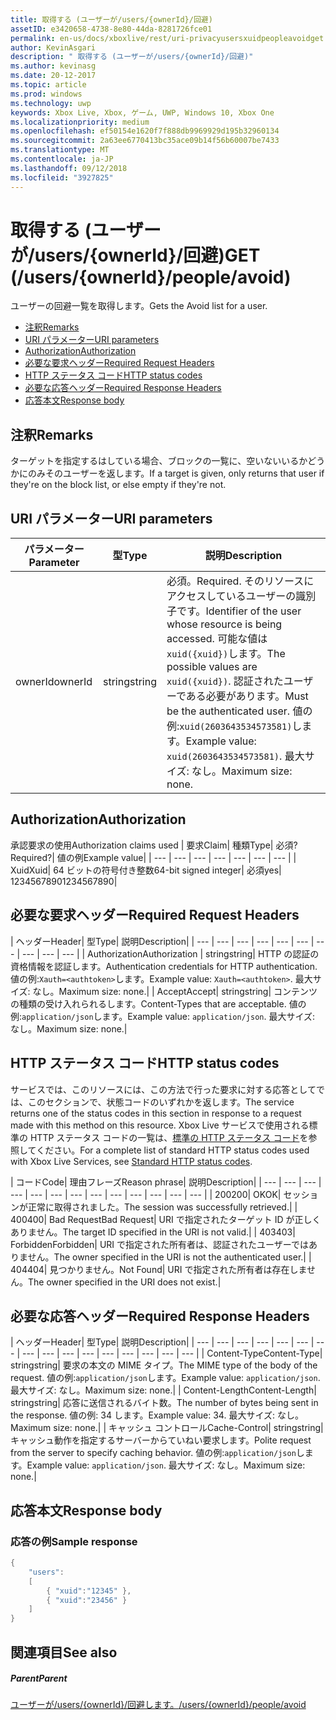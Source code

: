 ```yaml
---
title: 取得する (ユーザーが/users/{ownerId}/回避)
assetID: e3420658-4738-8e80-44da-8281726fce01
permalink: en-us/docs/xboxlive/rest/uri-privacyusersxuidpeopleavoidget.html
author: KevinAsgari
description: " 取得する (ユーザーが/users/{ownerId}/回避)"
ms.author: kevinasg
ms.date: 20-12-2017
ms.topic: article
ms.prod: windows
ms.technology: uwp
keywords: Xbox Live, Xbox, ゲーム, UWP, Windows 10, Xbox One
ms.localizationpriority: medium
ms.openlocfilehash: ef50154e1620f7f888db9969929d195b32960134
ms.sourcegitcommit: 2a63ee6770413bc35ace09b14f56b60007be7433
ms.translationtype: MT
ms.contentlocale: ja-JP
ms.lasthandoff: 09/12/2018
ms.locfileid: "3927825"
---
```

# <a name="get-usersowneridpeopleavoid"></a><span data-ttu-id="05fae-104">取得する (ユーザーが/users/{ownerId}/回避)</span><span class="sxs-lookup"><span data-stu-id="05fae-104">GET (/users/{ownerId}/people/avoid)</span></span>
<span data-ttu-id="05fae-105">ユーザーの回避一覧を取得します。</span><span class="sxs-lookup"><span data-stu-id="05fae-105">Gets the Avoid list for a user.</span></span>

  * [<span data-ttu-id="05fae-106">注釈</span><span class="sxs-lookup"><span data-stu-id="05fae-106">Remarks</span></span>](#ID4EQ)
  * [<span data-ttu-id="05fae-107">URI パラメーター</span><span class="sxs-lookup"><span data-stu-id="05fae-107">URI parameters</span></span>](#ID4EZ)
  * [<span data-ttu-id="05fae-108">Authorization</span><span class="sxs-lookup"><span data-stu-id="05fae-108">Authorization</span></span>](#ID4EEB)
  * [<span data-ttu-id="05fae-109">必要な要求ヘッダー</span><span class="sxs-lookup"><span data-stu-id="05fae-109">Required Request Headers</span></span>](#ID4EJC)
  * [<span data-ttu-id="05fae-110">HTTP ステータス コード</span><span class="sxs-lookup"><span data-stu-id="05fae-110">HTTP status codes</span></span>](#ID4EYD)
  * [<span data-ttu-id="05fae-111">必要な応答ヘッダー</span><span class="sxs-lookup"><span data-stu-id="05fae-111">Required Response Headers</span></span>](#ID4E1F)
  * [<span data-ttu-id="05fae-112">応答本文</span><span class="sxs-lookup"><span data-stu-id="05fae-112">Response body</span></span>](#ID4ESH)

<a id="ID4EQ"></a>


## <a name="remarks"></a><span data-ttu-id="05fae-113">注釈</span><span class="sxs-lookup"><span data-stu-id="05fae-113">Remarks</span></span>

<span data-ttu-id="05fae-114">ターゲットを指定するはしている場合、ブロックの一覧に、空いないいるかどうかにのみそのユーザーを返します。</span><span class="sxs-lookup"><span data-stu-id="05fae-114">If a target is given, only returns that user if they're on the block list, or else empty if they're not.</span></span>

<a id="ID4EZ"></a>


## <a name="uri-parameters"></a><span data-ttu-id="05fae-115">URI パラメーター</span><span class="sxs-lookup"><span data-stu-id="05fae-115">URI parameters</span></span>

| <span data-ttu-id="05fae-116">パラメーター</span><span class="sxs-lookup"><span data-stu-id="05fae-116">Parameter</span></span>| <span data-ttu-id="05fae-117">型</span><span class="sxs-lookup"><span data-stu-id="05fae-117">Type</span></span>| <span data-ttu-id="05fae-118">説明</span><span class="sxs-lookup"><span data-stu-id="05fae-118">Description</span></span>|
| --- | --- | --- |
| <span data-ttu-id="05fae-119">ownerId</span><span class="sxs-lookup"><span data-stu-id="05fae-119">ownerId</span></span>| <span data-ttu-id="05fae-120">string</span><span class="sxs-lookup"><span data-stu-id="05fae-120">string</span></span>| <span data-ttu-id="05fae-121">必須。</span><span class="sxs-lookup"><span data-stu-id="05fae-121">Required.</span></span> <span data-ttu-id="05fae-122">そのリソースにアクセスしているユーザーの識別子です。</span><span class="sxs-lookup"><span data-stu-id="05fae-122">Identifier of the user whose resource is being accessed.</span></span> <span data-ttu-id="05fae-123">可能な値は<code>xuid({xuid})</code>します。</span><span class="sxs-lookup"><span data-stu-id="05fae-123">The possible values are <code>xuid({xuid})</code>.</span></span> <span data-ttu-id="05fae-124">認証されたユーザーである必要があります。</span><span class="sxs-lookup"><span data-stu-id="05fae-124">Must be the authenticated user.</span></span> <span data-ttu-id="05fae-125">値の例:<code>xuid(2603643534573581)</code>します。</span><span class="sxs-lookup"><span data-stu-id="05fae-125">Example value: <code>xuid(2603643534573581)</code>.</span></span> <span data-ttu-id="05fae-126">最大サイズ: なし。</span><span class="sxs-lookup"><span data-stu-id="05fae-126">Maximum size: none.</span></span> |

<a id="ID4EEB"></a>


## <a name="authorization"></a><span data-ttu-id="05fae-127">Authorization</span><span class="sxs-lookup"><span data-stu-id="05fae-127">Authorization</span></span>

<span data-ttu-id="05fae-128">承認要求の使用</span><span class="sxs-lookup"><span data-stu-id="05fae-128">Authorization claims used</span></span> | <span data-ttu-id="05fae-129">要求</span><span class="sxs-lookup"><span data-stu-id="05fae-129">Claim</span></span>| <span data-ttu-id="05fae-130">種類</span><span class="sxs-lookup"><span data-stu-id="05fae-130">Type</span></span>| <span data-ttu-id="05fae-131">必須?</span><span class="sxs-lookup"><span data-stu-id="05fae-131">Required?</span></span>| <span data-ttu-id="05fae-132">値の例</span><span class="sxs-lookup"><span data-stu-id="05fae-132">Example value</span></span>|
| --- | --- | --- | --- | --- | --- | --- |
| <span data-ttu-id="05fae-133">Xuid</span><span class="sxs-lookup"><span data-stu-id="05fae-133">Xuid</span></span>| <span data-ttu-id="05fae-134">64 ビットの符号付き整数</span><span class="sxs-lookup"><span data-stu-id="05fae-134">64-bit signed integer</span></span>| <span data-ttu-id="05fae-135">必須</span><span class="sxs-lookup"><span data-stu-id="05fae-135">yes</span></span>| <span data-ttu-id="05fae-136">1234567890</span><span class="sxs-lookup"><span data-stu-id="05fae-136">1234567890</span></span>|

<a id="ID4EJC"></a>


## <a name="required-request-headers"></a><span data-ttu-id="05fae-137">必要な要求ヘッダー</span><span class="sxs-lookup"><span data-stu-id="05fae-137">Required Request Headers</span></span>

| <span data-ttu-id="05fae-138">ヘッダー</span><span class="sxs-lookup"><span data-stu-id="05fae-138">Header</span></span>| <span data-ttu-id="05fae-139">型</span><span class="sxs-lookup"><span data-stu-id="05fae-139">Type</span></span>| <span data-ttu-id="05fae-140">説明</span><span class="sxs-lookup"><span data-stu-id="05fae-140">Description</span></span>|
| --- | --- | --- | --- | --- | --- | --- | --- | --- | --- |
| <span data-ttu-id="05fae-141">Authorization</span><span class="sxs-lookup"><span data-stu-id="05fae-141">Authorization</span></span> | <span data-ttu-id="05fae-142">string</span><span class="sxs-lookup"><span data-stu-id="05fae-142">string</span></span>| <span data-ttu-id="05fae-143">HTTP の認証の資格情報を認証します。</span><span class="sxs-lookup"><span data-stu-id="05fae-143">Authentication credentials for HTTP authentication.</span></span> <span data-ttu-id="05fae-144">値の例:<code>Xauth=&lt;authtoken></code>します。</span><span class="sxs-lookup"><span data-stu-id="05fae-144">Example value: <code>Xauth=&lt;authtoken></code>.</span></span> <span data-ttu-id="05fae-145">最大サイズ: なし。</span><span class="sxs-lookup"><span data-stu-id="05fae-145">Maximum size: none.</span></span>|
| <span data-ttu-id="05fae-146">Accept</span><span class="sxs-lookup"><span data-stu-id="05fae-146">Accept</span></span>| <span data-ttu-id="05fae-147">string</span><span class="sxs-lookup"><span data-stu-id="05fae-147">string</span></span>| <span data-ttu-id="05fae-148">コンテンツの種類の受け入れられるします。</span><span class="sxs-lookup"><span data-stu-id="05fae-148">Content-Types that are acceptable.</span></span> <span data-ttu-id="05fae-149">値の例:<code>application/json</code>します。</span><span class="sxs-lookup"><span data-stu-id="05fae-149">Example value: <code>application/json</code>.</span></span> <span data-ttu-id="05fae-150">最大サイズ: なし。</span><span class="sxs-lookup"><span data-stu-id="05fae-150">Maximum size: none.</span></span>|

<a id="ID4EYD"></a>


## <a name="http-status-codes"></a><span data-ttu-id="05fae-151">HTTP ステータス コード</span><span class="sxs-lookup"><span data-stu-id="05fae-151">HTTP status codes</span></span>

<span data-ttu-id="05fae-152">サービスでは、このリソースには、この方法で行った要求に対する応答としてでは、このセクションで、状態コードのいずれかを返します。</span><span class="sxs-lookup"><span data-stu-id="05fae-152">The service returns one of the status codes in this section in response to a request made with this method on this resource.</span></span> <span data-ttu-id="05fae-153">Xbox Live サービスで使用される標準の HTTP ステータス コードの一覧は、[標準の HTTP ステータス コード](../../additional/httpstatuscodes.md)を参照してください。</span><span class="sxs-lookup"><span data-stu-id="05fae-153">For a complete list of standard HTTP status codes used with Xbox Live Services, see [Standard HTTP status codes](../../additional/httpstatuscodes.md).</span></span>

| <span data-ttu-id="05fae-154">コード</span><span class="sxs-lookup"><span data-stu-id="05fae-154">Code</span></span>| <span data-ttu-id="05fae-155">理由フレーズ</span><span class="sxs-lookup"><span data-stu-id="05fae-155">Reason phrase</span></span>| <span data-ttu-id="05fae-156">説明</span><span class="sxs-lookup"><span data-stu-id="05fae-156">Description</span></span>|
| --- | --- | --- | --- | --- | --- | --- | --- | --- | --- | --- | --- | --- |
| <span data-ttu-id="05fae-157">200</span><span class="sxs-lookup"><span data-stu-id="05fae-157">200</span></span>| <span data-ttu-id="05fae-158">OK</span><span class="sxs-lookup"><span data-stu-id="05fae-158">OK</span></span>| <span data-ttu-id="05fae-159">セッションが正常に取得されました。</span><span class="sxs-lookup"><span data-stu-id="05fae-159">The session was successfully retrieved.</span></span>|
| <span data-ttu-id="05fae-160">400</span><span class="sxs-lookup"><span data-stu-id="05fae-160">400</span></span>| <span data-ttu-id="05fae-161">Bad Request</span><span class="sxs-lookup"><span data-stu-id="05fae-161">Bad Request</span></span>| <span data-ttu-id="05fae-162">URI で指定されたターゲット ID が正しくありません。</span><span class="sxs-lookup"><span data-stu-id="05fae-162">The target ID specified in the URI is not valid.</span></span>|
| <span data-ttu-id="05fae-163">403</span><span class="sxs-lookup"><span data-stu-id="05fae-163">403</span></span>| <span data-ttu-id="05fae-164">Forbidden</span><span class="sxs-lookup"><span data-stu-id="05fae-164">Forbidden</span></span>| <span data-ttu-id="05fae-165">URI で指定された所有者は、認証されたユーザーではありません。</span><span class="sxs-lookup"><span data-stu-id="05fae-165">The owner specified in the URI is not the authenticated user.</span></span>|
| <span data-ttu-id="05fae-166">404</span><span class="sxs-lookup"><span data-stu-id="05fae-166">404</span></span>| <span data-ttu-id="05fae-167">見つかりません。</span><span class="sxs-lookup"><span data-stu-id="05fae-167">Not Found</span></span>| <span data-ttu-id="05fae-168">URI で指定された所有者は存在しません。</span><span class="sxs-lookup"><span data-stu-id="05fae-168">The owner specified in the URI does not exist.</span></span>|

<a id="ID4E1F"></a>


## <a name="required-response-headers"></a><span data-ttu-id="05fae-169">必要な応答ヘッダー</span><span class="sxs-lookup"><span data-stu-id="05fae-169">Required Response Headers</span></span>

| <span data-ttu-id="05fae-170">ヘッダー</span><span class="sxs-lookup"><span data-stu-id="05fae-170">Header</span></span>| <span data-ttu-id="05fae-171">型</span><span class="sxs-lookup"><span data-stu-id="05fae-171">Type</span></span>| <span data-ttu-id="05fae-172">説明</span><span class="sxs-lookup"><span data-stu-id="05fae-172">Description</span></span>|
| --- | --- | --- | --- | --- | --- | --- | --- | --- | --- | --- | --- | --- | --- | --- | --- |
| <span data-ttu-id="05fae-173">Content-Type</span><span class="sxs-lookup"><span data-stu-id="05fae-173">Content-Type</span></span>| <span data-ttu-id="05fae-174">string</span><span class="sxs-lookup"><span data-stu-id="05fae-174">string</span></span>| <span data-ttu-id="05fae-175">要求の本文の MIME タイプ。</span><span class="sxs-lookup"><span data-stu-id="05fae-175">The MIME type of the body of the request.</span></span> <span data-ttu-id="05fae-176">値の例:<code>application/json</code>します。</span><span class="sxs-lookup"><span data-stu-id="05fae-176">Example value: <code>application/json</code>.</span></span> <span data-ttu-id="05fae-177">最大サイズ: なし。</span><span class="sxs-lookup"><span data-stu-id="05fae-177">Maximum size: none.</span></span>|
| <span data-ttu-id="05fae-178">Content-Length</span><span class="sxs-lookup"><span data-stu-id="05fae-178">Content-Length</span></span>| <span data-ttu-id="05fae-179">string</span><span class="sxs-lookup"><span data-stu-id="05fae-179">string</span></span>| <span data-ttu-id="05fae-180">応答に送信されるバイト数。</span><span class="sxs-lookup"><span data-stu-id="05fae-180">The number of bytes being sent in the response.</span></span> <span data-ttu-id="05fae-181">値の例: 34 します。</span><span class="sxs-lookup"><span data-stu-id="05fae-181">Example value: 34.</span></span> <span data-ttu-id="05fae-182">最大サイズ: なし。</span><span class="sxs-lookup"><span data-stu-id="05fae-182">Maximum size: none.</span></span>|
| <span data-ttu-id="05fae-183">キャッシュ コントロール</span><span class="sxs-lookup"><span data-stu-id="05fae-183">Cache-Control</span></span>| <span data-ttu-id="05fae-184">string</span><span class="sxs-lookup"><span data-stu-id="05fae-184">string</span></span>| <span data-ttu-id="05fae-185">キャッシュ動作を指定するサーバーからていねい要求します。</span><span class="sxs-lookup"><span data-stu-id="05fae-185">Polite request from the server to specify caching behavior.</span></span> <span data-ttu-id="05fae-186">値の例:<code>application/json</code>します。</span><span class="sxs-lookup"><span data-stu-id="05fae-186">Example value: <code>application/json</code>.</span></span> <span data-ttu-id="05fae-187">最大サイズ: なし。</span><span class="sxs-lookup"><span data-stu-id="05fae-187">Maximum size: none.</span></span>|

<a id="ID4ESH"></a>


## <a name="response-body"></a><span data-ttu-id="05fae-188">応答本文</span><span class="sxs-lookup"><span data-stu-id="05fae-188">Response body</span></span>

<a id="ID4EYH"></a>


### <a name="sample-response"></a><span data-ttu-id="05fae-189">応答の例</span><span class="sxs-lookup"><span data-stu-id="05fae-189">Sample response</span></span>


```cpp
{
    "users":
    [
        { "xuid":"12345" },
        { "xuid":"23456" }
    ]
}

```


<a id="ID4EDAAC"></a>


## <a name="see-also"></a><span data-ttu-id="05fae-190">関連項目</span><span class="sxs-lookup"><span data-stu-id="05fae-190">See also</span></span>

<a id="ID4EFAAC"></a>


##### <a name="parent"></a><span data-ttu-id="05fae-191">Parent</span><span class="sxs-lookup"><span data-stu-id="05fae-191">Parent</span></span>

[<span data-ttu-id="05fae-192">ユーザーが/users/{ownerId}/回避します。</span><span class="sxs-lookup"><span data-stu-id="05fae-192">/users/{ownerId}/people/avoid</span></span>](uri-privacyusersxuidpeopleavoid.md)
